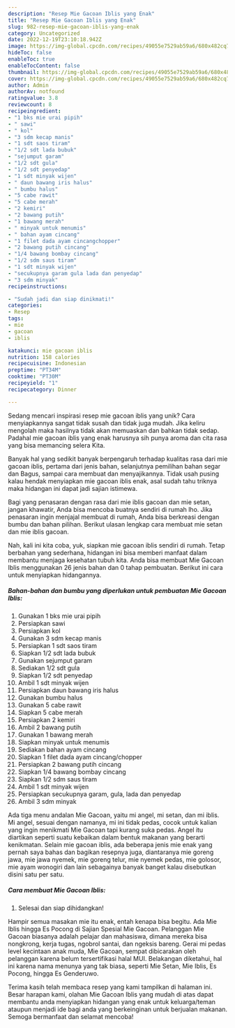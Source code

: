 ```yaml
---
description: "Resep Mie Gacoan Iblis yang Enak"
title: "Resep Mie Gacoan Iblis yang Enak"
slug: 982-resep-mie-gacoan-iblis-yang-enak
category: Uncategorized
date: 2022-12-19T23:10:18.942Z
image: https://img-global.cpcdn.com/recipes/49055e7529ab59a6/680x482cq70/mie-gacoan-iblis-foto-resep-utama.jpg
hideToc: false
enableToc: true
enableTocContent: false
thumbnail: https://img-global.cpcdn.com/recipes/49055e7529ab59a6/680x482cq70/mie-gacoan-iblis-foto-resep-utama.jpg
cover: https://img-global.cpcdn.com/recipes/49055e7529ab59a6/680x482cq70/mie-gacoan-iblis-foto-resep-utama.jpg
author: Admin
authorAv: notfound
ratingvalue: 3.8
reviewcount: 8
recipeingredient:
- "1 bks mie urai pipih"
- " sawi"
- " kol"
- "3 sdm kecap manis"
- "1 sdt saos tiram"
- "1/2 sdt lada bubuk"
- "sejumput garam"
- "1/2 sdt gula"
- "1/2 sdt penyedap"
- "1 sdt minyak wijen"
- " daun bawang iris halus"
- " bumbu halus"
- "5 cabe rawit"
- "5 cabe merah"
- "2 kemiri"
- "2 bawang putih"
- "1 bawang merah"
- " minyak untuk menumis"
- " bahan ayam cincang"
- "1 filet dada ayam cincangchopper"
- "2 bawang putih cincang"
- "1/4 bawang bombay cincang"
- "1/2 sdm saus tiram"
- "1 sdt minyak wijen"
- "secukupnya garam gula lada dan penyedap"
- "3 sdm minyak"
recipeinstructions:

- "Sudah jadi dan siap dinikmati!"
categories:
- Resep
tags:
- mie
- gacoan
- iblis

katakunci: mie gacoan iblis 
nutrition: 158 calories
recipecuisine: Indonesian
preptime: "PT34M"
cooktime: "PT30M"
recipeyield: "1"
recipecategory: Dinner

---
```





Sedang mencari inspirasi resep mie gacoan iblis yang unik? Cara menyiapkannya sangat tidak susah dan tidak juga mudah. Jika keliru mengolah maka hasilnya tidak akan memuaskan dan bahkan tidak sedap. Padahal mie gacoan iblis yang enak harusnya sih punya aroma dan cita rasa yang bisa memancing selera Kita.





Banyak hal yang sedikit banyak berpengaruh terhadap kualitas rasa dari mie gacoan iblis, pertama dari jenis bahan, selanjutnya pemilihan bahan segar dan Bagus, sampai cara membuat dan menyajikannya. Tidak usah pusing kalau hendak menyiapkan mie gacoan iblis enak,      asal sudah tahu triknya maka hidangan ini dapat jadi sajian istimewa.














Bagi yang penasaran dengan rasa dari mie iblis gacoan dan mie setan, jangan khawatir, Anda bisa mencoba buatnya sendiri di rumah lho. Jika penasaran ingin menjajal membuat di rumah, Anda bisa berkreasi dengan bumbu dan bahan pilihan. Berikut ulasan lengkap cara membuat mie setan dan mie iblis gacoan.






Nah, kali ini kita coba, yuk, siapkan mie gacoan iblis sendiri di rumah. Tetap berbahan yang sederhana, hidangan ini bisa memberi manfaat dalam membantu menjaga kesehatan tubuh kita. Anda bisa membuat Mie Gacoan Iblis menggunakan 26 jenis bahan dan 0 tahap pembuatan. Berikut ini cara untuk menyiapkan hidangannya.

<!--inarticleads1-->

##### Bahan-bahan dan bumbu yang diperlukan untuk pembuatan Mie Gacoan Iblis:

1. Gunakan 1 bks mie urai pipih
1. Persiapkan  sawi
1. Persiapkan  kol
1. Gunakan 3 sdm kecap manis
1. Persiapkan 1 sdt saos tiram
1. Siapkan 1/2 sdt lada bubuk
1. Gunakan sejumput garam
1. Sediakan 1/2 sdt gula
1. Siapkan 1/2 sdt penyedap
1. Ambil 1 sdt minyak wijen
1. Persiapkan  daun bawang iris halus
1. Gunakan  bumbu halus
1. Gunakan 5 cabe rawit
1. Siapkan 5 cabe merah
1. Persiapkan 2 kemiri
1. Ambil 2 bawang putih
1. Gunakan 1 bawang merah
1. Siapkan  minyak untuk menumis
1. Sediakan  bahan ayam cincang
1. Siapkan 1 filet dada ayam cincang/chopper
1. Persiapkan 2 bawang putih cincang
1. Siapkan 1/4 bawang bombay cincang
1. Siapkan 1/2 sdm saus tiram
1. Ambil 1 sdt minyak wijen
1. Persiapkan secukupnya garam, gula, lada dan penyedap
1. Ambil 3 sdm minyak


Ada tiga menu andalan Mie Gacoan, yaitu mi angel, mi setan, dan mi iblis. Mi angel, sesuai dengan namanya, mi ini tidak pedas, cocok untuk kalian yang ingin menikmati Mie Gacoan tapi kurang suka pedas. Angel itu diartikan seperti suatu kebaikan dalam bentuk makanan yang berarti kenikmatan. Selain mie gacoan iblis, ada beberapa jenis mie enak yang pernah saya bahas dan bagikan resepnya juga, diantaranya mie goreng jawa, mie jawa nyemek, mie goreng telur, mie nyemek pedas, mie golosor, mie ayam wonogiri dan lain sebagainya banyak banget kalau disebutkan disini satu per satu. 

<!--inarticleads2-->

##### Cara membuat Mie Gacoan Iblis:


1. Selesai dan siap dihidangkan!

Hampir semua masakan mie itu enak, entah kenapa bisa begitu. Ada Mie Iblis hingga Es Pocong di Sajian Spesial Mie Gacoan. Pelanggan Mie Gacoan biasanya adalah pelajar dan mahasiswa, dimana mereka bisa nongkrong, kerja tugas, ngobrol santai, dan ngeksis bareng. Gerai mi pedas level kecintaan anak muda, Mie Gacoan, sempat dibicarakan oleh pelanggan karena belum tersertifikasi halal MUI. Belakangan diketahui, hal ini karena nama menunya yang tak biasa, seperti Mie Setan, Mie Iblis, Es Pocong, hingga Es Genderuwo. 

Terima kasih telah membaca resep yang kami tampilkan di halaman ini. Besar harapan kami, olahan Mie Gacoan Iblis yang mudah di atas dapat membantu anda menyiapkan hidangan yang enak untuk keluarga/teman ataupun menjadi ide bagi anda yang berkeinginan untuk berjualan makanan. Semoga bermanfaat dan selamat mencoba!

